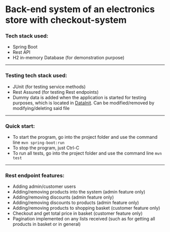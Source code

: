 # Back-end system of an electronics store with checkout-system
### Tech stack used:
- Spring Boot
- Rest API
- H2 in-memory Database (for demonstration purpose)
---
### Testing tech stack used:
- JUnit (for testing service methods)
- Rest Assured (for testing Rest endpoints)
- Dummy data is added when the application is started for testing purposes, which is located in [DataInit](src/main/java/com/maikro/checkoutSystem/DataInit.java). Can be modified/removed by modifying/deleting said file
---
### Quick start:
- To start the program, go into the project folder and use the command line `mvn spring-boot:run`
- To stop the program, just Ctrl-C
- To run all tests, go into the project folder and use the command line `mvn test`
---
### Rest endpoint features:
- Adding admin/customer users
- Adding/removing products into the system (admin feature only)
- Adding/removing discounts (admin feature only)
- Adding/removing discounts to products (admin feature only)
- Adding/removing products to shopping basket (customer feature only)
- Checkout and get total price in basket (customer feature only)
- Pagination implemented on any lists received (such as for getting all products in basket or in general)

